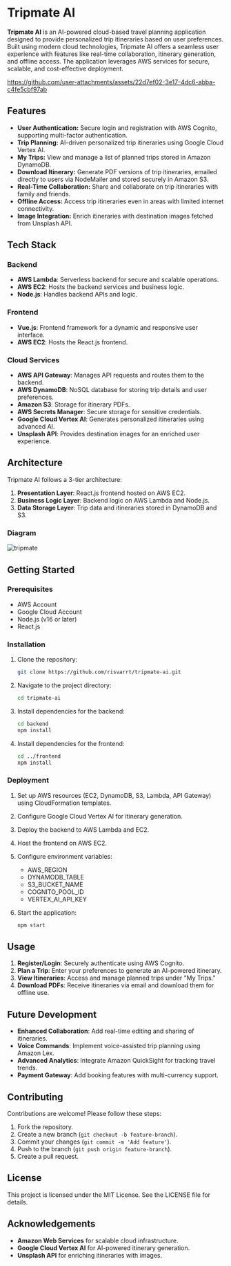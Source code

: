 # Tripmate AI

**Tripmate AI** is an AI-powered cloud-based travel planning application designed to provide personalized trip itineraries based on user preferences. Built using modern cloud technologies, Tripmate AI offers a seamless user experience with features like real-time collaboration, itinerary generation, and offline access. The application leverages AWS services for secure, scalable, and cost-effective deployment.


https://github.com/user-attachments/assets/22d7ef02-3e17-4dc6-abba-c4fe5cbf97ab


## Features

- **User Authentication:** Secure login and registration with AWS Cognito, supporting multi-factor authentication.
- **Trip Planning:** AI-driven personalized trip itineraries using Google Cloud Vertex AI.
- **My Trips:** View and manage a list of planned trips stored in Amazon DynamoDB.
- **Download Itinerary:** Generate PDF versions of trip itineraries, emailed directly to users via NodeMailer and stored securely in Amazon S3.
- **Real-Time Collaboration:** Share and collaborate on trip itineraries with family and friends.
- **Offline Access:** Access trip itineraries even in areas with limited internet connectivity.
- **Image Integration:** Enrich itineraries with destination images fetched from Unsplash API.

## Tech Stack

### Backend
- **AWS Lambda**: Serverless backend for secure and scalable operations.
- **AWS EC2**: Hosts the backend services and business logic.
- **Node.js**: Handles backend APIs and logic.

### Frontend
- **Vue.js**: Frontend framework for a dynamic and responsive user interface.
- **AWS EC2**: Hosts the React.js frontend.

### Cloud Services
- **AWS API Gateway**: Manages API requests and routes them to the backend.
- **AWS DynamoDB**: NoSQL database for storing trip details and user preferences.
- **Amazon S3**: Storage for itinerary PDFs.
- **AWS Secrets Manager**: Secure storage for sensitive credentials.
- **Google Cloud Vertex AI**: Generates personalized itineraries using advanced AI.
- **Unsplash API**: Provides destination images for an enriched user experience.


## Architecture

Tripmate AI follows a 3-tier architecture:
1. **Presentation Layer**: React.js frontend hosted on AWS EC2.
2. **Business Logic Layer**: Backend logic on AWS Lambda and Node.js.
3. **Data Storage Layer**: Trip data and itineraries stored in DynamoDB and S3.

### Diagram
![tripmate](https://github.com/user-attachments/assets/bd433c85-d847-4149-b658-17e441fd6862)


## Getting Started

### Prerequisites
- AWS Account
- Google Cloud Account
- Node.js (v16 or later)
- React.js

### Installation

1. Clone the repository:
   ```bash
   git clone https://github.com/risvarrt/tripmate-ai.git
   ```
2. Navigate to the project directory:
   ```bash
   cd tripmate-ai
   ```
3. Install dependencies for the backend:
   ```bash
   cd backend
   npm install
   ```
4. Install dependencies for the frontend:
   ```bash
   cd ../frontend
   npm install
   ```

### Deployment

1. Set up AWS resources (EC2, DynamoDB, S3, Lambda, API Gateway) using CloudFormation templates.
2. Configure Google Cloud Vertex AI for itinerary generation.
3. Deploy the backend to AWS Lambda and EC2.
4. Host the frontend on AWS EC2.
5. Configure environment variables:
   - AWS_REGION
   - DYNAMODB_TABLE
   - S3_BUCKET_NAME
   - COGNITO_POOL_ID
   - VERTEX_AI_API_KEY

6. Start the application:
   ```bash
   npm start
   ```

## Usage

1. **Register/Login**: Securely authenticate using AWS Cognito.
2. **Plan a Trip**: Enter your preferences to generate an AI-powered itinerary.
3. **View Itineraries**: Access and manage planned trips under "My Trips."
4. **Download PDFs**: Receive itineraries via email and download them for offline use.


## Future Development

- **Enhanced Collaboration**: Add real-time editing and sharing of itineraries.
- **Voice Commands**: Implement voice-assisted trip planning using Amazon Lex.
- **Advanced Analytics**: Integrate Amazon QuickSight for tracking travel trends.
- **Payment Gateway**: Add booking features with multi-currency support.


## Contributing

Contributions are welcome! Please follow these steps:
1. Fork the repository.
2. Create a new branch (`git checkout -b feature-branch`).
3. Commit your changes (`git commit -m 'Add feature'`).
4. Push to the branch (`git push origin feature-branch`).
5. Create a pull request.


## License

This project is licensed under the MIT License. See the LICENSE file for details.


## Acknowledgements

- **Amazon Web Services** for scalable cloud infrastructure.
- **Google Cloud Vertex AI** for AI-powered itinerary generation.
- **Unsplash API** for enriching itineraries with images.
